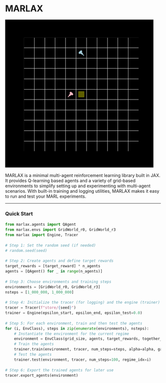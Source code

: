 # MARLAX

![joint mice](./landing.gif)

MARLAX is a minimal multi-agent reinforcement learning library built in JAX. It provides Q-learning based agents and a variety of grid-based environments to simplify setting up and experimenting with multi-agent scenarios. With built-in training and logging utilities, MARLAX makes it easy to run and test your MARL experiments.

---

### Quick Start

```python
from marlax.agents import QAgent
from marlax.envs import GridWorld_r0, GridWorld_r3
from marlax import Engine, Tracer

# Step 1: Set the random seed (if needed)
# random.seed(seed)

# Step 2: Create agents and define target rewards
target_rewards = [target_reward] * n_agents
agents = [QAgent() for _ in range(n_agents)]

# Step 3: Choose environments and training steps
environments = [GridWorld_r0, GridWorld_r3]
nsteps = [1_000_000, 1_000_000]

# Step 4: Initialize the tracer (for logging) and the engine (trainer)
tracer = Tracer(f"store/{seed}")
trainer = Engine(epsilon_start, epsilon_end, epsilon_test=0.0)

# Step 5: For each environment, train and then test the agents
for (i, EnvClass), steps in zip(enumerate(environments), nsteps):
    # Instantiate the environment for the current regime
    environment = EnvClass(grid_size, agents, target_rewards, together_reward, travel_reward)
    # Train the agents
    trainer.train(environment, tracer, num_steps=steps, alpha=alpha, gamma=gamma, regime_idx=i)
    # Test the agents
    trainer.test(environment, tracer, num_steps=100, regime_idx=i)

# Step 6: Export the trained agents for later use
tracer.export_agents(environment)
```
